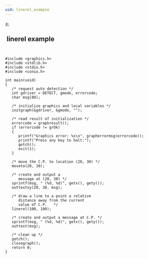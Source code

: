 ```yaml
---
uid: linerel_example
---
```

<a class="whitespacepre" href="linerel.md#examples"> ← </a>

## &nbsp;linerel example

``` ```<br>

```
#include <graphics.h>
#include <stdlib.h>
#include <stdio.h>
#include <conio.h>

int main(void)
{
   /* request auto detection */
   int gdriver = DETECT, gmode, errorcode;
   char msg[80];

   /* initialize graphics and local variables */
   initgraph(&gdriver, &gmode, "");

   /* read result of initialization */
   errorcode = graphresult();
   if (errorcode != grOk)
   {
      printf("Graphics error: %s\n", grapherrormsg(errorcode));
      printf("Press any key to halt:");
      getch();
      exit(1);
   }

   /* move the C.P. to location (20, 30) */
   moveto(20, 30);

   /* create and output a
      message at (20, 30) */
   sprintf(msg, " (%d, %d)", getx(), gety());
   outtextxy(20, 30, msg);

   /* draw a line to a point a relative
      distance away from the current
      value of C.P.   */
   linerel(100, 100);

   /* create and output a message at C.P. */
   sprintf(msg, " (%d, %d)", getx(), gety());
   outtext(msg);

   /* clean up */
   getch();
   closegraph();
   return 0;
}
```

<br>